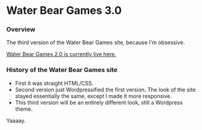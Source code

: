 # Water Bear Games 3.0

### Overview
The third version of the Water Bear Games site, because I'm obsessive.

[Water Bear Games 2.0 is currently live here.](http://waterbeargames.com/)

### History of the Water Bear Games site
- First it was straight HTML/CSS.
- Second version just Wordpressified the first version. The look of the site stayed essentially the same, except I made it more responsive.
- This third version will be an entirely different look, still a Wordpress theme.

Yaaaay.
